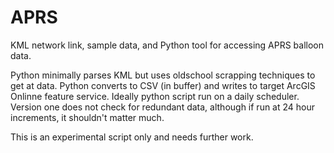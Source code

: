 # APRS
KML network link, sample data, and Python tool for accessing APRS balloon data. 

Python minimally parses KML but uses oldschool scrapping techniques to get at data.  Python converts to CSV (in buffer) and writes to target ArcGIS Onlinne feature service.  Ideally python script run on a daily scheduler.  Version one does not check for redundant data, although if run at 24 hour increments, it shouldn't matter much.

This is an experimental script only and needs further work.
